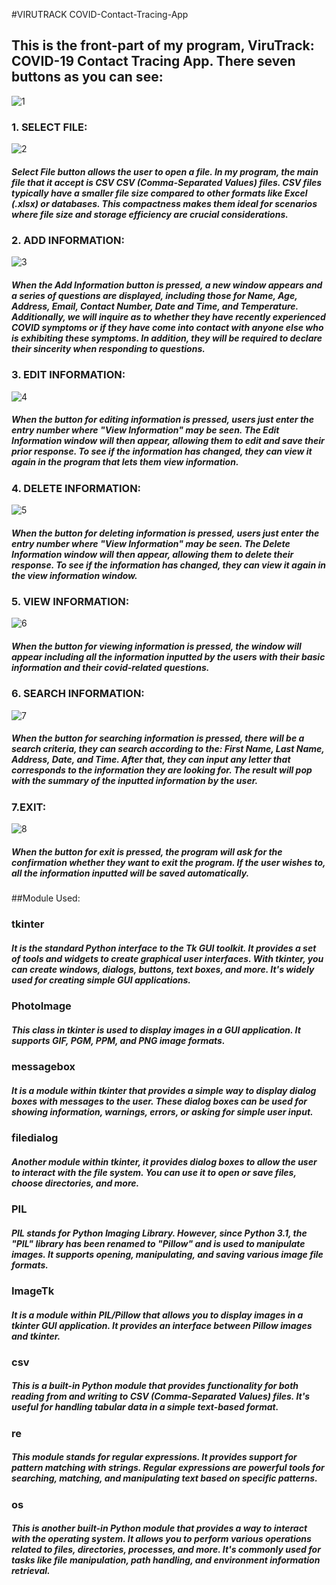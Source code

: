 #VIRUTRACK COVID-Contact-Tracing-App



## This is the front-part of my program, ViruTrack: COVID-19 Contact Tracing App. There seven buttons as you can see: 
![1](https://github.com/jayceee1207/COVID-Contact-Tracing-App/assets/129476395/433bae95-d86a-4090-b0ee-83d5242d2afa)


### 1. SELECT FILE:

![2](https://github.com/jayceee1207/COVID-Contact-Tracing-App/assets/129476395/3350d394-85af-4e2c-a2c0-c14f41250e02)


##### Select File button allows the user to open a file. In my program, the main file that it accept is CSV CSV (Comma-Separated Values) files.  CSV files typically have a smaller file size compared to other formats like Excel (.xlsx) or databases. This compactness makes them ideal for scenarios where file size and storage efficiency are crucial considerations.

### 2. ADD INFORMATION:

![3](https://github.com/jayceee1207/COVID-Contact-Tracing-App/assets/129476395/9e5e194b-c881-4caf-b056-41d6d17ee07d)


##### When the Add Information button is pressed, a new window appears and a series of questions are displayed, including those for Name, Age, Address, Email, Contact Number, Date and Time, and Temperature. Additionally, we will inquire as to whether they have recently experienced COVID symptoms or if they have come into contact with anyone else who is exhibiting these symptoms. In addition, they will be required to declare their sincerity when responding to questions. 

### 3. EDIT INFORMATION:

![4](https://github.com/jayceee1207/COVID-Contact-Tracing-App/assets/129476395/5f43bd3d-3bb2-49e7-8246-8a67d00b9b3d)

##### When the button for editing information is pressed, users just enter the entry number where "View Information" may be seen. The Edit Information window will then appear, allowing them to edit and save their prior response. To see if the information has changed, they can view it again in the program that lets them view information.  

### 4. DELETE INFORMATION:

![5](https://github.com/jayceee1207/COVID-Contact-Tracing-App/assets/129476395/e74a76a6-d3d6-4e9b-a25b-caaa8dc37f00)

##### When the button for deleting information is pressed, users just enter the entry number where "View Information" may be seen. The Delete Information window will then appear, allowing them to delete their response. To see if the information has changed, they can view it again in the view information window.

### 5. VIEW INFORMATION:

![6](https://github.com/jayceee1207/COVID-Contact-Tracing-App/assets/129476395/57d02108-4d99-42f1-b167-5e84cbfb8446)


##### When the button for viewing information is pressed, the window will appear including all the information inputted by the users with their basic information and their covid-related questions.

### 6. SEARCH INFORMATION:
![7](https://github.com/jayceee1207/COVID-Contact-Tracing-App/assets/129476395/55415182-2005-4f3a-b82d-85d84f9b3665)

##### When the button for searching information is pressed, there will be a search criteria, they can search according to the: First Name, Last Name, Address, Date, and Time. After that, they can input any letter that corresponds to the information they are looking for. The result will pop with the summary of the inputted information by the user.

### 7.EXIT:
![8](https://github.com/jayceee1207/COVID-Contact-Tracing-App/assets/129476395/8144d40e-8323-40b5-bf58-2f6de3271c3c)

##### When the button for exit is pressed, the program will ask for the confirmation whether they want to exit the program. If the user wishes to, all the information inputted will be saved automatically.


##Module Used:

### tkinter
##### It is the standard Python interface to the Tk GUI toolkit. It provides a set of tools and widgets to create graphical user interfaces. With tkinter, you can create windows, dialogs, buttons, text boxes, and more. It's widely used for creating simple GUI applications.

### PhotoImage
##### This class in tkinter is used to display images in a GUI application. It supports GIF, PGM, PPM, and PNG image formats.

### messagebox
##### It is a module within tkinter that provides a simple way to display dialog boxes with messages to the user. These dialog boxes can be used for showing information, warnings, errors, or asking for simple user input.

### filedialog
##### Another module within tkinter, it provides dialog boxes to allow the user to interact with the file system. You can use it to open or save files, choose directories, and more.

### PIL
##### PIL stands for Python Imaging Library. However, since Python 3.1, the "PIL" library has been renamed to "Pillow" and is used to manipulate images. It supports opening, manipulating, and saving various image file formats.

### ImageTk
##### It is a module within PIL/Pillow that allows you to display images in a tkinter GUI application. It provides an interface between Pillow images and tkinter.

### csv
##### This is a built-in Python module that provides functionality for both reading from and writing to CSV (Comma-Separated Values) files. It's useful for handling tabular data in a simple text-based format.

### re
##### This module stands for regular expressions. It provides support for pattern matching with strings. Regular expressions are powerful tools for searching, matching, and manipulating text based on specific patterns.

### os
##### This is another built-in Python module that provides a way to interact with the operating system. It allows you to perform various operations related to files, directories, processes, and more. It's commonly used for tasks like file manipulation, path handling, and environment information retrieval.





